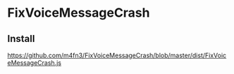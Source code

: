 # FixVoiceMessageCrash

## Install
https://github.com/m4fn3/FixVoiceMessageCrash/blob/master/dist/FixVoiceMessageCrash.js